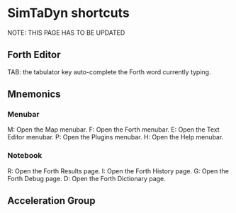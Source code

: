 # SimTaDyn shortcuts #

NOTE: THIS PAGE HAS TO BE UPDATED

## Forth Editor ##

TAB: the tabulator key auto-complete the Forth word currently typing.

## Mnemonics ##

### Menubar ###

<ALT> M: Open the Map menubar.
<ALT> F: Open the Forth menubar.
<ALT> E: Open the Text Editor menubar.
<ALT> P: Open the Plugins menubar.
<ALT> H: Open the Help menubar.

### Notebook ###

<ALT> R: Open the Forth Results page.
<ALT> I: Open the Forth History page.
<ALT> G: Open the Forth Debug page.
<ALT> D: Open the Forth Dictionary page.

## Acceleration Group ##
